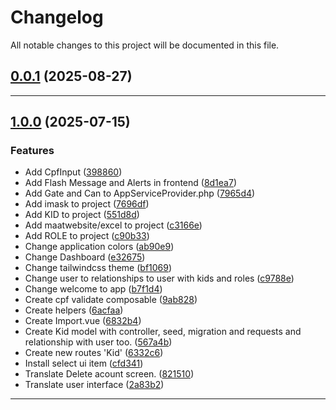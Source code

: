 <!--- BEGIN HEADER -->
# Changelog

All notable changes to this project will be documented in this file.
<!--- END HEADER -->

## [0.0.1](https://github.com/celsonery/kids/compare/0.0.0...v0.0.1) (2025-08-27)


---

## [1.0.0](https://github.com/celsonery/kids/compare/2375a9cebae9b128e9258e1bd2ca5ec0ca52ce61...v1.0.0) (2025-07-15)

### Features

* Add CpfInput ([398860](https://github.com/celsonery/kids/commit/398860df85cf91a389e3285de17ee2cdd08618bb))
* Add Flash Message and Alerts in frontend ([8d1ea7](https://github.com/celsonery/kids/commit/8d1ea70982d1f6881ef099a5d17afc5d87b0f670))
* Add Gate and Can to AppServiceProvider.php ([7965d4](https://github.com/celsonery/kids/commit/7965d44dbcaea8325023513993ea56d2761186f4))
* Add imask to project ([7696df](https://github.com/celsonery/kids/commit/7696df2264ebbe2b55d940f2aa295749a61599c4))
* Add KID to project ([551d8d](https://github.com/celsonery/kids/commit/551d8dfe95a91b7230bc50b7501326581bc363b5))
* Add maatwebsite/excel to project ([c3166e](https://github.com/celsonery/kids/commit/c3166e43c8f703ee27be31d6d02149bc7631cc55))
* Add ROLE to project ([c90b33](https://github.com/celsonery/kids/commit/c90b330812a88af41ce4a478d211970e788ce6dc))
* Change application colors ([ab90e9](https://github.com/celsonery/kids/commit/ab90e9a7b59eed006aae5abfbd14b2182fc80f1a))
* Change Dashboard ([e32675](https://github.com/celsonery/kids/commit/e326753135a6c1f0ddd31b39a22afe15a074358c))
* Change tailwindcss theme ([bf1069](https://github.com/celsonery/kids/commit/bf1069d8e5d65299f23ef49046cd4457cbd8ed68))
* Change user to relationships to user with kids and roles ([c9788e](https://github.com/celsonery/kids/commit/c9788e03acf48c9613c56bae5b6f534fcc092171))
* Change welcome to app ([b7f1d4](https://github.com/celsonery/kids/commit/b7f1d430eadfe5e56386e1d8452ac5480b19095d))
* Create cpf validate composable ([9ab828](https://github.com/celsonery/kids/commit/9ab8281e59a64d0c8b9a03382851f9fa1d0d685b))
* Create helpers ([6acfaa](https://github.com/celsonery/kids/commit/6acfaa5d93cf1fd0206c9b4816516ea7fee59311))
* Create Import.vue ([6832b4](https://github.com/celsonery/kids/commit/6832b4488fa09ab743859c46d42f3d2794c13000))
* Create Kid model with controller, seed, migration and requests and relationship with user too. ([567a4b](https://github.com/celsonery/kids/commit/567a4b5d42bfe7d7d88836025f70b6059d69ca3c))
* Create new routes 'Kid' ([6332c6](https://github.com/celsonery/kids/commit/6332c66dd21f63fca26a2a1d58ba0b4ac6b4103f))
* Install select ui item ([cfd341](https://github.com/celsonery/kids/commit/cfd341ea3602e679fe270e3dab06594f841e7311))
* Translate Delete acount screen. ([821510](https://github.com/celsonery/kids/commit/82151098ccf65f55bbf5c3f2ad95cb3db5117619))
* Translate user interface ([2a83b2](https://github.com/celsonery/kids/commit/2a83b2aaa0d346ce405d6a8ef4f9fd5f219e5eae))


---

